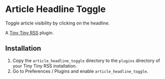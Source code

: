 Article Headline Toggle
=======================

Toggle article visibility by clicking on the headline.

A [Tiny Tiny RSS](http://www.tt-rss.org) plugin.

Installation
------------
1. Copy the `article_headline_toggle` directory to the `plugins` directory of your Tiny Tiny RSS installation.
2. Go to Preferences / Plugins and enable `article_headline_toggle`.

